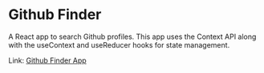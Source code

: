 # Github Finder
A React app to search Github profiles. This app uses the Context API along with the useContext and useReducer hooks for state management.

Link:
[Github Finder App](https://githubusersfinderapp.netlify.app/)

